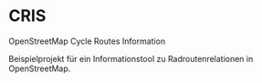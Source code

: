 # CRIS

OpenStreetMap Cycle Routes Information


Beispielprojekt für ein Informationstool zu Radroutenrelationen in OpenStreetMap.
